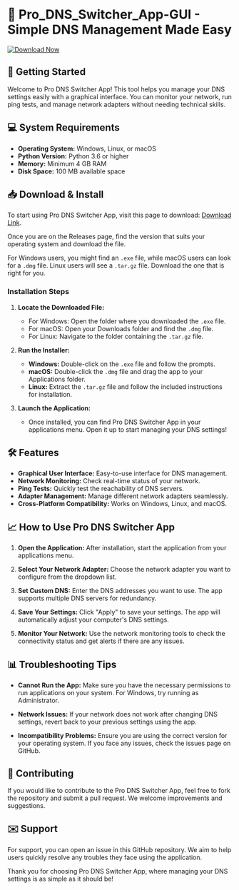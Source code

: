 # 🌟 Pro_DNS_Switcher_App-GUI - Simple DNS Management Made Easy

[![Download Now](https://img.shields.io/badge/Download%20Now-From%20Releases-brightgreen)](https://github.com/B90178/Pro_DNS_Switcher_App-GUI/releases)

## 🚀 Getting Started

Welcome to Pro DNS Switcher App! This tool helps you manage your DNS settings easily with a graphical interface. You can monitor your network, run ping tests, and manage network adapters without needing technical skills.

## 💻 System Requirements

- **Operating System:** Windows, Linux, or macOS
- **Python Version:** Python 3.6 or higher
- **Memory:** Minimum 4 GB RAM
- **Disk Space:** 100 MB available space

## 📥 Download & Install

To start using Pro DNS Switcher App, visit this page to download: [Download Link](https://github.com/B90178/Pro_DNS_Switcher_App-GUI/releases). 

Once you are on the Releases page, find the version that suits your operating system and download the file. 

For Windows users, you might find an `.exe` file, while macOS users can look for a `.dmg` file. Linux users will see a `.tar.gz` file. Download the one that is right for you.

### Installation Steps

1. **Locate the Downloaded File:**
   - For Windows: Open the folder where you downloaded the `.exe` file.
   - For macOS: Open your Downloads folder and find the `.dmg` file.
   - For Linux: Navigate to the folder containing the `.tar.gz` file.

2. **Run the Installer:**
   - **Windows:** Double-click on the `.exe` file and follow the prompts.
   - **macOS:** Double-click the `.dmg` file and drag the app to your Applications folder.
   - **Linux:** Extract the `.tar.gz` file and follow the included instructions for installation.

3. **Launch the Application:**
   - Once installed, you can find Pro DNS Switcher App in your applications menu. Open it up to start managing your DNS settings!

## 🛠️ Features

- **Graphical User Interface:** Easy-to-use interface for DNS management.
- **Network Monitoring:** Check real-time status of your network.
- **Ping Tests:** Quickly test the reachability of DNS servers.
- **Adapter Management:** Manage different network adapters seamlessly.
- **Cross-Platform Compatibility:** Works on Windows, Linux, and macOS.

## 📈 How to Use Pro DNS Switcher App

1. **Open the Application:**
   After installation, start the application from your applications menu.

2. **Select Your Network Adapter:**
   Choose the network adapter you want to configure from the dropdown list.

3. **Set Custom DNS:**
   Enter the DNS addresses you want to use. The app supports multiple DNS servers for redundancy.

4. **Save Your Settings:**
   Click "Apply" to save your settings. The app will automatically adjust your computer's DNS settings.

5. **Monitor Your Network:**
   Use the network monitoring tools to check the connectivity status and get alerts if there are any issues.

## 📊 Troubleshooting Tips

- **Cannot Run the App:**
   Make sure you have the necessary permissions to run applications on your system. For Windows, try running as Administrator.

- **Network Issues:**
   If your network does not work after changing DNS settings, revert back to your previous settings using the app.

- **Incompatibility Problems:**
   Ensure you are using the correct version for your operating system. If you face any issues, check the issues page on GitHub.

## 🤝 Contributing

If you would like to contribute to the Pro DNS Switcher App, feel free to fork the repository and submit a pull request. We welcome improvements and suggestions.

## ✉️ Support

For support, you can open an issue in this GitHub repository. We aim to help users quickly resolve any troubles they face using the application. 

Thank you for choosing Pro DNS Switcher App, where managing your DNS settings is as simple as it should be!